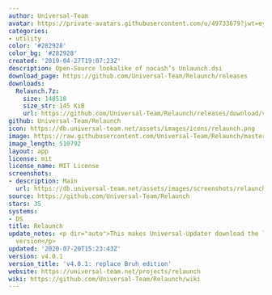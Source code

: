 ```yaml
---
author: Universal-Team
avatar: https://private-avatars.githubusercontent.com/u/49733679?jwt=eyJhbGciOiJIUzI1NiIsInR5cCI6IkpXVCJ9.eyJpc3MiOiJnaXRodWIuY29tIiwiYXVkIjoicmF3LmdpdGh1YnVzZXJjb250ZW50LmNvbSIsImtleSI6ImtleTEiLCJleHAiOjE3MzQ2NTc0ODAsIm5iZiI6MTczNDY1NjI4MCwicGF0aCI6Ii91LzQ5NzMzNjc5In0.-yDVZGKApaF65WzAzNUDByJbJ3ghyHCWwqguD6W0clM&v=4
categories:
- utility
color: '#282928'
color_bg: '#282928'
created: '2019-04-27T19:07:23Z'
description: Open-Source lookalike of nocash’s Unlaunch.dsi
download_page: https://github.com/Universal-Team/Relaunch/releases
downloads:
  Relaunch.7z:
    size: 148518
    size_str: 145 KiB
    url: https://github.com/Universal-Team/Relaunch/releases/download/v4.0.1/Relaunch.7z
github: Universal-Team/Relaunch
icon: https://db.universal-team.net/assets/images/icons/relaunch.png
image: https://raw.githubusercontent.com/Universal-Team/Relaunch/master/logo.png
image_length: 510792
layout: app
license: mit
license_name: MIT License
screenshots:
- description: Main
  url: https://db.universal-team.net/assets/images/screenshots/relaunch/main.png
source: https://github.com/Universal-Team/Relaunch
stars: 35
systems:
- DS
title: Relaunch
update_notes: <p dir="auto">This makes Universal-Updater download the latest stable
  version</p>
updated: '2020-07-20T15:23:43Z'
version: v4.0.1
version_title: 'v4.0.1: replace Bruh edition'
website: https://universal-team.net/projects/relaunch
wiki: https://github.com/Universal-Team/Relaunch/wiki
---
```


